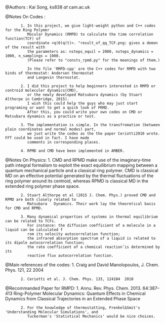
@Authors :   Kai Song, ks838 _at_ cam.ac.uk

@Notes On Codes :

 		   1. In this project, we give light-weight python and C++ codes for the Ring Polymer 
 		   	  Mocular Dynamics (RMPD) to calculate the time correlation function(TCF) of 
 		   	  coordinate <q(0)q(t)>. "result_of_qq_TCF.png: gives a demon of the result with 
 		   	  the parameters as: nsteps_equil = 2000, nsteps_dynamics = 1000, n_samplings = 1000.
 		   	  (Please refer to "consts_rpmd.py" for the meanings of them.)

 		   	  In the file 'RMPD-cpp' are the C++ codes for RMPD with two kinds of thermostat: Andersen thermostat
 		   	  and Langevin thernostat.

 		   2. I did this project to help beginners interested in RMPD or controid moleculer dynamics(CMD), 
 		      or the newly developed Matsubara dynamics (by Stuart Althorpe in Cambridge, 2015). 
 		      I wish this could help the guys who may just start programing or want to get a quick look of PRMD. 
 		      After this, you could write your own codes on CMD or Matsubara dynamics as a practice or test.

 		   3. The implementation is simple. In the transfromation (between plain coordinates and normal modes) part, 
 		      we just write the codes as the the paper Ceriotti2010 wrote. FFT could be used in fact. I have made 
 		      comments in corresponding places.

           4. RPMD and CMD have been implemented in AMBER.


@Notes On Physics:
		   1. CMD and RPMD make use of the imaginary-time path integral formalism to exploit the exact 
		      equilibrium mapping between a quantum mechanical particle and a classical ring polymer. 
		      CMD is classical MD on an effective potential generated by the thermal fluctuations 
		      of the ring polymer around its centroid, whereas RPMD is classical MD 
		      in the extended ring polymer phase space.

		   2. Stuart Althorpe et al (2015 J. Chem. Phys.) proved CMD and RPMD are both closely related to 
		      Matsubara   Dynamics. Their work lay the theoretical basis for CMD and RPMD.

		   3. Many dynamical properties of systems in thermal equilibrium can be related to TCFs. 
		      For instance: the diffusion coefficient of a molecule in a liquid can be calculated f
		      rom its velocity autocorrelation function; 
		      the infrared absorption spectrum of a liquid is related to its dipole autocorrelation function; 
		      the rate coefficient of a chemical reactionˆis determined by its 
		      reactive flux autocorrelation function.
 
@Main references of the codes:
	       1. Craig and David Manolopoulos, J. Chem. Phys. 121, 22  2004

	       2. Ceriotti et al. J. Chem. Phys. 133, 124104  2010 

@Recommanded Paper for RMPD:
	       1. Annu. Rev. Phys. Chem. 2013. 64:387–413 Ring-Polymer Molecular Dynamics: Quantum Effects in 
	          Chemical Dynamics from Classical Trajectories in an Extended Phase Space

	       2. For the knowledge of thermostatting, Frenkel&Smit's 'Understanding Molecular Simulations', and
	          Tuckerman's 'Statistical Mechanics' would be nice choices.


 

